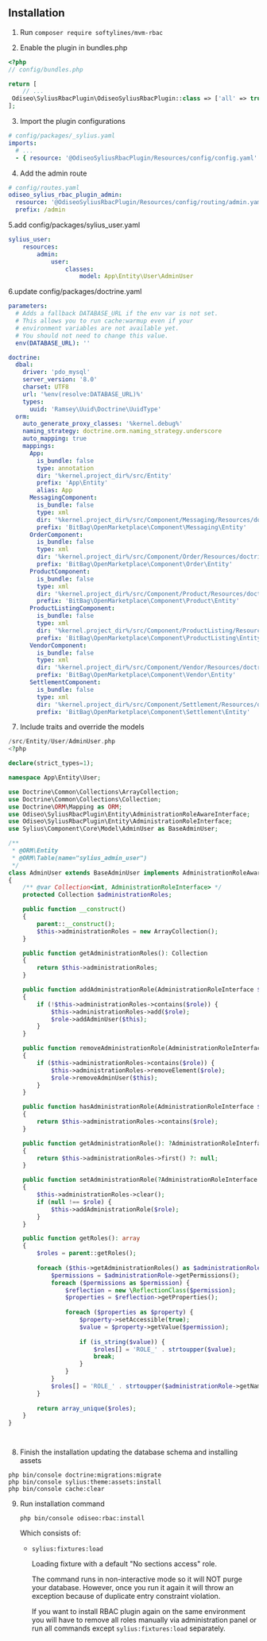 ## Installation

1. Run `composer require softylines/mvm-rbac`

2. Enable the plugin in bundles.php

```php
<?php
// config/bundles.php

return [
    // ...
 Odiseo\SyliusRbacPlugin\OdiseoSyliusRbacPlugin::class => ['all' => true],
];
```

3. Import the plugin configurations

```yml
# config/packages/_sylius.yaml
imports:
  # ...
  - { resource: '@OdiseoSyliusRbacPlugin/Resources/config/config.yaml' }
```

4. Add the admin route

```yml
# config/routes.yaml
odiseo_sylius_rbac_plugin_admin:
  resource: '@OdiseoSyliusRbacPlugin/Resources/config/routing/admin.yaml'
  prefix: /admin
```
5.add config/packages/sylius_user.yaml
```yaml
sylius_user:
    resources:
        admin:
            user:
                classes:
                    model: App\Entity\User\AdminUser

```
6.update config/packages/doctrine.yaml
```yaml
parameters:
  # Adds a fallback DATABASE_URL if the env var is not set.
  # This allows you to run cache:warmup even if your
  # environment variables are not available yet.
  # You should not need to change this value.
  env(DATABASE_URL): ''

doctrine:
  dbal:
    driver: 'pdo_mysql'
    server_version: '8.0'
    charset: UTF8
    url: '%env(resolve:DATABASE_URL)%'
    types:
      uuid: 'Ramsey\Uuid\Doctrine\UuidType'
  orm:
    auto_generate_proxy_classes: '%kernel.debug%'
    naming_strategy: doctrine.orm.naming_strategy.underscore
    auto_mapping: true
    mappings:
      App:
        is_bundle: false
        type: annotation
        dir: '%kernel.project_dir%/src/Entity'
        prefix: 'App\Entity'
        alias: App
      MessagingComponent:
        is_bundle: false
        type: xml
        dir: '%kernel.project_dir%/src/Component/Messaging/Resources/doctrine'
        prefix: 'BitBag\OpenMarketplace\Component\Messaging\Entity'
      OrderComponent:
        is_bundle: false
        type: xml
        dir: '%kernel.project_dir%/src/Component/Order/Resources/doctrine'
        prefix: 'BitBag\OpenMarketplace\Component\Order\Entity'
      ProductComponent:
        is_bundle: false
        type: xml
        dir: '%kernel.project_dir%/src/Component/Product/Resources/doctrine'
        prefix: 'BitBag\OpenMarketplace\Component\Product\Entity'
      ProductListingComponent:
        is_bundle: false
        type: xml
        dir: '%kernel.project_dir%/src/Component/ProductListing/Resources/doctrine'
        prefix: 'BitBag\OpenMarketplace\Component\ProductListing\Entity'
      VendorComponent:
        is_bundle: false
        type: xml
        dir: '%kernel.project_dir%/src/Component/Vendor/Resources/doctrine'
        prefix: 'BitBag\OpenMarketplace\Component\Vendor\Entity'
      SettlementComponent:
        is_bundle: false
        type: xml
        dir: '%kernel.project_dir%/src/Component/Settlement/Resources/doctrine'
        prefix: 'BitBag\OpenMarketplace\Component\Settlement\Entity'


```
7. Include traits and override the models

```php
/src/Entity/User/AdminUser.php
<?php

declare(strict_types=1);

namespace App\Entity\User;

use Doctrine\Common\Collections\ArrayCollection;
use Doctrine\Common\Collections\Collection;
use Doctrine\ORM\Mapping as ORM;
use Odiseo\SyliusRbacPlugin\Entity\AdministrationRoleAwareInterface;
use Odiseo\SyliusRbacPlugin\Entity\AdministrationRoleInterface;
use Sylius\Component\Core\Model\AdminUser as BaseAdminUser;

/**
 * @ORM\Entity
 * @ORM\Table(name="sylius_admin_user")
 */
class AdminUser extends BaseAdminUser implements AdministrationRoleAwareInterface
{
    /** @var Collection<int, AdministrationRoleInterface> */
    protected Collection $administrationRoles;

    public function __construct()
    {
        parent::__construct();
        $this->administrationRoles = new ArrayCollection();
    }

    public function getAdministrationRoles(): Collection
    {
        return $this->administrationRoles;
    }

    public function addAdministrationRole(AdministrationRoleInterface $role): void
    {
        if (!$this->administrationRoles->contains($role)) {
            $this->administrationRoles->add($role);
            $role->addAdminUser($this);
        }
    }

    public function removeAdministrationRole(AdministrationRoleInterface $role): void
    {
        if ($this->administrationRoles->contains($role)) {
            $this->administrationRoles->removeElement($role);
            $role->removeAdminUser($this);
        }
    }

    public function hasAdministrationRole(AdministrationRoleInterface $role): bool
    {
        return $this->administrationRoles->contains($role);
    }

    public function getAdministrationRole(): ?AdministrationRoleInterface
    {
        return $this->administrationRoles->first() ?: null;
    }

    public function setAdministrationRole(?AdministrationRoleInterface $role): void
    {
        $this->administrationRoles->clear();
        if (null !== $role) {
            $this->addAdministrationRole($role);
        }
    }

    public function getRoles(): array
    {
        $roles = parent::getRoles();
        
        foreach ($this->getAdministrationRoles() as $administrationRole) {
            $permissions = $administrationRole->getPermissions();
            foreach ($permissions as $permission) {
                $reflection = new \ReflectionClass($permission);
                $properties = $reflection->getProperties();
                
                foreach ($properties as $property) {
                    $property->setAccessible(true);
                    $value = $property->getValue($permission);
                    
                    if (is_string($value)) {
                        $roles[] = 'ROLE_' . strtoupper($value);
                        break;
                    }
                }
            }
            $roles[] = 'ROLE_' . strtoupper($administrationRole->getName());
        }
        
        return array_unique($roles);
    }
}




```

8. Finish the installation updating the database schema and installing assets

```
php bin/console doctrine:migrations:migrate
php bin/console sylius:theme:assets:install
php bin/console cache:clear
```

9. Run installation command

   ```
   php bin/console odiseo:rbac:install
   ```

   Which consists of:

   - `sylius:fixtures:load`

     Loading fixture with a default "No sections access" role.

     The command runs in non-interactive mode so it will NOT purge your database.
     However, once you run it again it will throw an exception because of duplicate entry constraint violation.

     If you want to install RBAC plugin again on the same environment you will have to remove all roles manually
     via administration panel or run all commands except `sylius:fixtures:load` separately.
